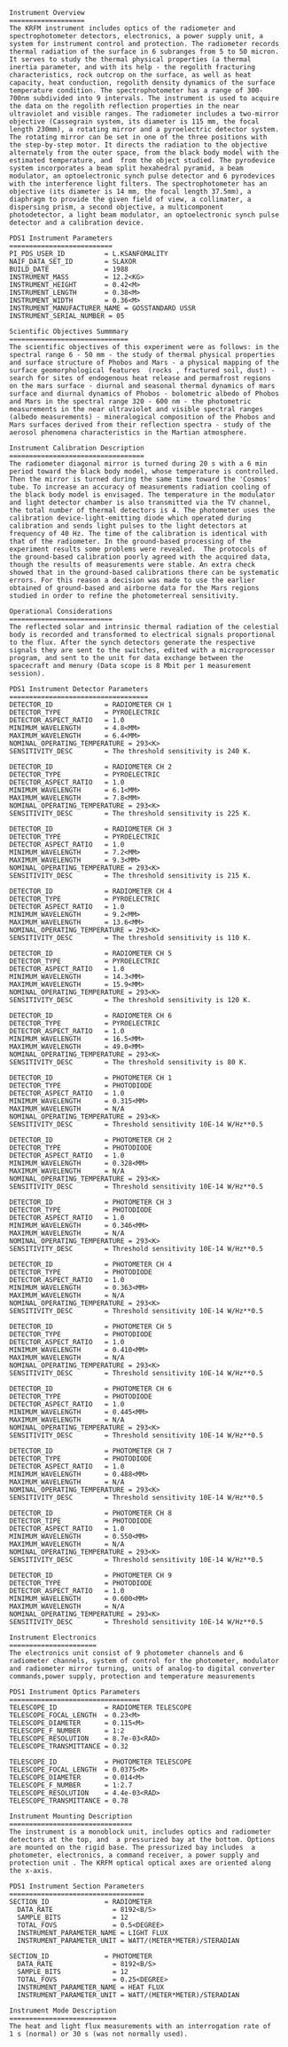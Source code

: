 
 
    Instrument Overview
    ===================
    The KRFM instrument includes optics of the radiometer and
    spectrophotometer detectors, electronics, a power supply unit, a
    system for instrument control and protection. The radiometer records
    thermal radiation of the surface in 6 subranges from 5 to 50 micron.
    It serves to study the thermal physical properties (a thermal
    inertia parameter, and with its help - the regolith fracturing
    characteristics, rock outcrop on the surface, as well as heat
    capacity, heat conduction, regolith density dynamics of the surface
    temperature condition. The spectrophotometer has a range of 300-
    700nm subdivided into 9 intervals. The instrument is used to acquire
    the data on the regolith reflection properties in the near
    ultraviolet and visible ranges. The radiometer includes a two-mirror
    objective (Cassegrain system, its diameter is 115 mm, the focal
    length 230mm), a rotating mirror and a pyroelectric detector system.
    The rotating mirror can be set in one of the three positions with
    the step-by-step motor. It directs the radiation to the objective
    alternately from the outer space, from the black body model with the
    estimated temperature, and  from the object studied. The pyrodevice
    system incorporates a beam split hexahedral pyramid, a beam
    modulator, an optoelectronic synch pulse detector and 6 pyrodevices
    with the interference light filters. The spectrophotometer has an
    objective (its diameter is 14 mm, the focal length 37.5mm), a
    diaphragm to provide the given field of view, a collimater, a
    dispersing prism, a second objective, a multicomponent
    photodetector, a light beam modulator, an optoelectronic synch pulse
    detector and a calibration device.
 
    PDS1 Instrument Parameters
    ==========================
    PI_PDS_USER_ID          = L.KSANFOMALITY
    NAIF_DATA_SET_ID        = SLAXOR
    BUILD_DATE              = 1988
    INSTRUMENT_MASS         = 12.2<KG>
    INSTRUMENT_HEIGHT       = 0.42<M>
    INSTRUMENT_LENGTH       = 0.38<M>
    INSTRUMENT_WIDTH        = 0.36<M>
    INSTRUMENT_MANUFACTURER_NAME = GOSSTANDARD USSR
    INSTRUMENT_SERIAL_NUMBER = 05
 
    Scientific Objectives Summmary
    ==============================
    The scientific objectives of this experiment were as follows: in the
    spectral range 6 - 50 mm - the study of thermal physical properties
    and surface structure of Phobos and Mars - a physical mapping of the
    surface geomorphological features  (rocks , fractured soil, dust) -
    search for sites of endogenous heat release and permafrost regions
    on the mars surface - diurnal and seasonal thermal dynamics of mars
    surface and diurnal dynamics of Phobos - bolometric albedo of Phobos
    and Mars in the spectral range 320 - 600 nm - the photometric
    measurements in the near ultraviolet and visible spectral ranges
    (albedo measurements) - mineralogical composition of the Phobos and
    Mars surfaces derived from their reflection spectra - study of the
    aerosol phenomena characteristics in the Martian atmosphere.
 
    Instrument Calibration Description
    ==================================
    The radiometer diagonal mirror is turned during 20 s with a 6 min
    period toward the black body model, whose temperature is controlled.
    Then the mirror is turned during the same time toward the 'Cosmos'
    tube. To increase an accuracy of measurements radiation cooling of
    the black body model is envisaged. The temperature in the modulator
    and light detector chamber is also transmitted via the TV channel,
    the total number of thermal detectors is 4. The photometer uses the
    calibration device-light-emitting diode which operated during
    calibration and sends light pulses to the light detectors at
    frequency of 40 Hz. The time of the calibration is identical with
    that of the radiometer. In the ground-based processing of the
    experiment results some problems were revealed.  The protocols of
    the ground-based calibration poorly agreed with the acquired data,
    though the results of measurements were stable. An extra check
    showed that in the ground-based calibrations there can be systematic
    errors. For this reason a decision was made to use the earlier
    obtained of ground-based and airborne data for the Mars regions
    studied in order to refine the photometerreal sensitivity.
 
    Operational Considerations
    ==========================
    The reflected solar and intrinsic thermal radiation of the celestial
    body is recorded and transformed to electrical signals proportional
    to the flux. After the synch detectors generate the respective
    signals they are sent to the switches, edited with a microprocessor
    program, and sent to the unit for data exchange between the
    spacecraft and menury (Data scope is 8 Mbit per 1 measurement
    session).
 
    PDS1 Instrument Detector Parameters
    ===================================
    DETECTOR_ID             = RADIOMETER CH 1
    DETECTOR_TYPE           = PYROELECTRIC
    DETECTOR_ASPECT_RATIO   = 1.0
    MINIMUM_WAVELENGTH      = 4.8<MM>
    MAXIMUM_WAVELENGTH      = 6.4<MM>
    NOMINAL_OPERATING_TEMPERATURE = 293<K>
    SENSITIVITY_DESC        = The threshold sensitivity is 240 K.
 
    DETECTOR_ID             = RADIOMETER CH 2
    DETECTOR_TYPE           = PYROELECTRIC
    DETECTOR_ASPECT_RATIO   = 1.0
    MINIMUM_WAVELENGTH      = 6.1<MM>
    MAXIMUM_WAVELENGTH      = 7.8<MM>
    NOMINAL_OPERATING_TEMPERATURE = 293<K>
    SENSITIVITY_DESC        = The threshold sensitivity is 225 K.
 
    DETECTOR_ID             = RADIOMETER CH 3
    DETECTOR_TYPE           = PYROELECTRIC
    DETECTOR_ASPECT_RATIO   = 1.0
    MINIMUM_WAVELENGTH      = 7.2<MM>
    MAXIMUM_WAVELENGTH      = 9.3<MM>
    NOMINAL_OPERATING_TEMPERATURE = 293<K>
    SENSITIVITY_DESC        = The threshold sensitivity is 215 K.
 
    DETECTOR_ID             = RADIOMETER CH 4
    DETECTOR_TYPE           = PYROELECTRIC
    DETECTOR_ASPECT_RATIO   = 1.0
    MINIMUM_WAVELENGTH      = 9.2<MM>
    MAXIMUM_WAVELENGTH      = 13.6<MM>
    NOMINAL_OPERATING_TEMPERATURE = 293<K>
    SENSITIVITY_DESC        = The threshold sensitivity is 110 K.
 
    DETECTOR_ID             = RADIOMETER CH 5
    DETECTOR_TYPE           = PYROELECTRIC
    DETECTOR_ASPECT_RATIO   = 1.0
    MINIMUM_WAVELENGTH      = 14.3<MM>
    MAXIMUM_WAVELENGTH      = 15.9<MM>
    NOMINAL_OPERATING_TEMPERATURE = 293<K>
    SENSITIVITY_DESC        = The threshold sensitivity is 120 K.
 
    DETECTOR_ID             = RADIOMETER CH 6
    DETECTOR_TYPE           = PYROELECTRIC
    DETECTOR_ASPECT_RATIO   = 1.0
    MINIMUM_WAVELENGTH      = 16.5<MM>
    MAXIMUM_WAVELENGTH      = 49.0<MM>
    NOMINAL_OPERATING_TEMPERATURE = 293<K>
    SENSITIVITY_DESC        = The threshold sensitivity is 80 K.
 
    DETECTOR_ID             = PHOTOMETER CH 1
    DETECTOR_TYPE           = PHOTODIODE
    DETECTOR_ASPECT_RATIO   = 1.0
    MINIMUM_WAVELENGTH      = 0.315<MM>
    MAXIMUM_WAVELENGTH      = N/A
    NOMINAL_OPERATING_TEMPERATURE = 293<K>
    SENSITIVITY_DESC        = Threshold sensitivity 10E-14 W/Hz**0.5
 
    DETECTOR_ID             = PHOTOMETER CH 2
    DETECTOR_TYPE           = PHOTODIODE
    DETECTOR_ASPECT_RATIO   = 1.0
    MINIMUM_WAVELENGTH      = 0.328<MM>
    MAXIMUM_WAVELENGTH      = N/A
    NOMINAL_OPERATING_TEMPERATURE = 293<K>
    SENSITIVITY_DESC        = Threshold sensitivity 10E-14 W/Hz**0.5
 
    DETECTOR_ID             = PHOTOMETER CH 3
    DETECTOR_TYPE           = PHOTODIODE
    DETECTOR_ASPECT_RATIO   = 1.0
    MINIMUM_WAVELENGTH      = 0.346<MM>
    MAXIMUM_WAVELENGTH      = N/A
    NOMINAL_OPERATING_TEMPERATURE = 293<K>
    SENSITIVITY_DESC        = Threshold sensitivity 10E-14 W/Hz**0.5
 
    DETECTOR_ID             = PHOTOMETER CH 4
    DETECTOR_TYPE           = PHOTODIODE
    DETECTOR_ASPECT_RATIO   = 1.0
    MINIMUM_WAVELENGTH      = 0.363<MM>
    MAXIMUM_WAVELENGTH      = N/A
    NOMINAL_OPERATING_TEMPERATURE = 293<K>
    SENSITIVITY_DESC        = Threshold sensitivity 10E-14 W/Hz**0.5
 
    DETECTOR_ID             = PHOTOMETER CH 5
    DETECTOR_TYPE           = PHOTODIODE
    DETECTOR_ASPECT_RATIO   = 1.0
    MINIMUM_WAVELENGTH      = 0.410<MM>
    MAXIMUM_WAVELENGTH      = N/A
    NOMINAL_OPERATING_TEMPERATURE = 293<K>
    SENSITIVITY_DESC        = Threshold sensitivity 10E-14 W/Hz**0.5
 
    DETECTOR_ID             = PHOTOMETER CH 6
    DETECTOR_TYPE           = PHOTODIODE
    DETECTOR_ASPECT_RATIO   = 1.0
    MINIMUM_WAVELENGTH      = 0.445<MM>
    MAXIMUM_WAVELENGTH      = N/A
    NOMINAL_OPERATING_TEMPERATURE = 293<K>
    SENSITIVITY_DESC        = Threshold sensitivity 10E-14 W/Hz**0.5
 
    DETECTOR_ID             = PHOTOMETER CH 7
    DETECTOR_TYPE           = PHOTODIODE
    DETECTOR_ASPECT_RATIO   = 1.0
    MINIMUM_WAVELENGTH      = 0.488<MM>
    MAXIMUM_WAVELENGTH      = N/A
    NOMINAL_OPERATING_TEMPERATURE = 293<K>
    SENSITIVITY_DESC        = Threshold sensitivity 10E-14 W/Hz**0.5
 
    DETECTOR_ID             = PHOTOMETER CH 8
    DETECTOR_TIPE           = PHOTODIODE
    DETECTOR_ASPECT_RATIO   = 1.0
    MINIMUM_WAVELENGTH      = 0.550<MM>
    MAXIMUM_WAVELENGTH      = N/A
    NOMINAL_OPERATING_TEMPERATURE = 293<K>
    SENSITIVITY_DESC        = Threshold sensitivity 10E-14 W/Hz**0.5
 
    DETECTOR_ID             = PHOTOMETER CH 9
    DETECTOR_TYPE           = PHOTODIODE
    DETECTOR_ASPECT_RATIO   = 1.0
    MINIMUM_WAVELENGTH      = 0.600<MM>
    MAXIMUM_WAVELENGTH      = N/A
    NOMINAL_OPERATING_TEMPERATURE = 293<K>
    SENSITIVITY_DESC        = Threshold sensitivity 10E-14 W/Hz**0.5
 
    Instrument Electronics
    ======================
    The electronics unit consist of 9 photometer channels and 6
    radiometer channels, system of control for the photometer, modulator
    and radiometer mirror turning, units of analog-to digital converter
    commands,power supply, protection and temperature measurements
 
    PDS1 Instrument Optics Parameters
    =================================
    TELESCOPE_ID            = RADIOMETER TELESCOPE
    TELESCOPE_FOCAL_LENGTH  = 0.23<M>
    TELESCOPE_DIAMETER      = 0.115<M>
    TELESCOPE_F_NUMBER      = 1:2
    TELESCOPE_RESOLUTION    = 8.7e-03<RAD>
    TELESCOPE_TRANSMITTANCE = 0.32
 
    TELESCOPE_ID            = PHOTOMETER TELESCOPE
    TELESCOPE_FOCAL_LENGTH  = 0.0375<M>
    TELESCOPE_DIAMETER      = 0.014<M>
    TELESCOPE_F_NUMBER      = 1:2.7
    TELESCOPE_RESOLUTION    = 4.4e-03<RAD>
    TELESCOPE_TRANSMITTANCE = 0.78
 
    Instrument Mounting Description
    ===============================
    The instrument is a monoblock unit, includes optics and radiometer
    detectors at the top, and  a pressurized bay at the bottom. Options
    are mounted on the rigid base. The pressurized bay includes  a
    photometer, electronics, a command receiver, a power supply and
    protection unit . The KRFM optical optical axes are oriented along
    the x-axis.
 
    PDS1 Instrument Section Parameters
    ==================================
    SECTION_ID              = RADIOMETER
      DATA_RATE               = 8192<B/S>
      SAMPLE_BITS             = 12
      TOTAL_FOVS              = 0.5<DEGREE>
      INSTRUMENT_PARAMETER_NAME = LIGHT FLUX
      INSTRUMENT_PARAMETER_UNIT = WATT/(METER*METER)/STERADIAN
 
    SECTION_ID              = PHOTOMETER
      DATA_RATE               = 8192<B/S>
      SAMPLE_BITS             = 12
      TOTAL_FOVS              = 0.25<DEGREE>
      INSTRUMENT_PARAMETER_NAME = HEAT FLUX
      INSTRUMENT_PARAMETER_UNIT = WATT/(METER*METER)/STERADIAN
 
    Instrument Mode Description
    ===========================
    The heat and light flux measurements with an interrogation rate of
    1 s (normal) or 30 s (was not normally used).

        